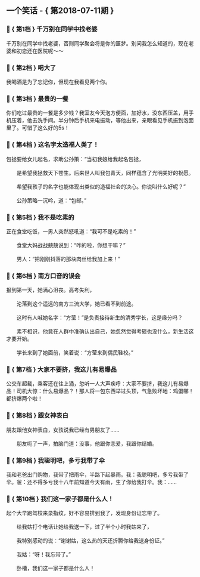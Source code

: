 ## 一个笑话 - { 第2018-07-11期 }
</hr>

### :jack_o_lantern: { 第1档 } 千万别在同学中找老婆
千万别在同学中找老婆，否则同学聚会将是你的噩梦。别问我怎么知道的，现在老婆和初恋还在医院呢～～


### :jack_o_lantern: { 第2档 } 喝大了
我喝酒是为了忘记你，但现在我看见两个你。


### :jack_o_lantern: { 第3档 } 最贵的一餐
你们吃过最贵的一餐是多少钱？我室友今天泡方便面，加好水，没东西压盖，用手机压着，他去洗手间。半分钟后手机来电振动，等他出来，亲眼看见手机振到泡面里了。可惜了这么好的5s！


### :jack_o_lantern: { 第4档 } 这名字太造福人类了！
包拯要给女儿起名，求助公孙策：“当初我娘给我起名包拯，<br/><br/>　　是希望我拯救天下苍生。后来世人叫我包青天，同样蕴含了光明美好的祝愿。<br/><br/>　　希望我孩子的名字也能体现出类似的造福社会的决心。你说叫什么好呢？”<br/><br/>　　公孙策略一沉吟，道：“包邮。”


### :jack_o_lantern: { 第5档 } 我不是吃素的
正在食堂吃饭，一男人突然怒吼道：“我可不是吃素的！”<br/><br/>　　食堂大妈战战兢兢说到：“咋的啦，你想干嘛？”<br/><br/>　　男人：“把刚刚抖落的那块肉丝给我加上来！”


### :jack_o_lantern: { 第6档 } 南方口音的误会
报到第一天，她满心沮丧。高考失利，<br/><br/>　　沦落到这个遥远的南方三流大学，她已看不到前途。<br/><br/>　　这时有人喊她名字：“方莹！”是负责接待新生的清秀学长，这是缘分吗？<br/><br/>　　素不相识，他竟在人群中准确认出自己，她忽然觉得考砸也没什么，新生活这才要开始。<br/><br/>　　学长来到了她面前，笑着说：“方莹来到偶民鞋校。”


### :jack_o_lantern: { 第7档 } 大家不要挤，我这儿有易爆品
公交车超载，乘客还在往上涌，忽听一人大声疾呼：大家不要挤，我这儿有易爆品！司机大惊：什么易爆品？！那人将一包东西举过头顶，气急败坏地：鸡蛋哪！都挤爆两个啦！


### :jack_o_lantern: { 第8档 } 跟女神表白
朋友跟他女神表白，女孩说我已经有男朋友了……<br/><br/>　　朋友呃了一声，拍脑门道：没事，他跟你恋爱，我跟你结婚。


### :jack_o_lantern: { 第9档 } 我聪明吧，多亏我带了伞
我和老爸出门购物，我带了把雨伞，半路下起暴雨。我：我聪明吧，多亏我带了伞。爸：还不得多亏我十八年前知道今天有雨，生了你给我打伞。我：……


### :jack_o_lantern: { 第10档 } 我们这一家子都是什么人！
起个大早跑驾校来录指纹，好不容易排到我了，发现身份证忘带了。<br/><br/>　　给我姑打个电话让她给我送一下，过了半个小时我姑来了，<br/><br/>　　我特别感动的说：“谢谢姑，这么热的天还折腾你给我送身份证。”<br/><br/>　　我姑：“呀！我忘带了。”<br/><br/>　　卧槽，我们这一家子都是什么人！

